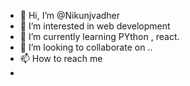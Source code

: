 - 👋 Hi, I’m @Nikunjvadher
- 👀 I’m interested in web development
- 🌱 I’m currently learning PYthon , react.
- 💞️ I’m looking to collaborate on ..
- 📫 How to reach me 
-

<!---
Nikunjvadher/Nikunjvadher is a ✨ special ✨ repository because its `README.md` (this file) appears on your GitHub profile.
You can click the Preview link to take a look at your changes.
--->
